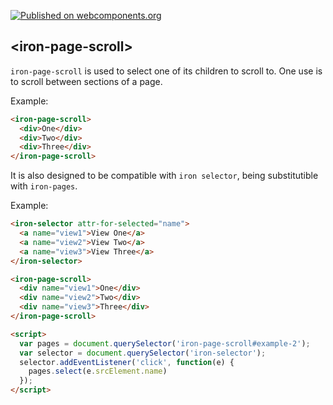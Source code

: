 [![Published on webcomponents.org](https://img.shields.io/badge/webcomponents.org-published-blue.svg)](https://www.webcomponents.org/element/chrisjagoda/iron-page-scroll)

## &lt;iron-page-scroll&gt;

`iron-page-scroll` is used to select one of its children to scroll to. One use is to scroll between sections of a page.

Example:

```html
<iron-page-scroll>
  <div>One</div>
  <div>Two</div>
  <div>Three</div>
</iron-page-scroll>
```

It is also designed to be compatible with `iron selector`, being substitutible with `iron-pages`.

Example:

```html
<iron-selector attr-for-selected="name">
  <a name="view1">View One</a>
  <a name="view2">View Two</a>
  <a name="view3">View Three</a>
</iron-selector>

<iron-page-scroll>
  <div name="view1">One</div>
  <div name="view2">Two</div>
  <div name="view3">Three</div>
</iron-page-scroll>

<script>
  var pages = document.querySelector('iron-page-scroll#example-2');
  var selector = document.querySelector('iron-selector');
  selector.addEventListener('click', function(e) {
    pages.select(e.srcElement.name)
  });
</script>
```
